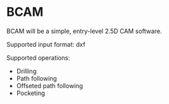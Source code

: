 BCAM
====

BCAM will be a simple, entry-level 2.5D CAM software.

Supported input format: dxf

Supported operations:

  * Drilling
  * Path following
  * Offseted path following
  * Pocketing
